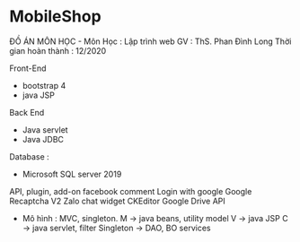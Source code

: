 # MobileShop
ĐỒ ÁN MÔN HỌC - Môn Học : Lập trình web 
GV : ThS. Phan Đình Long 
Thời gian hoàn thành : 12/2020

Front-End
- bootstrap 4
- java JSP

Back End
- Java servlet
- Java JDBC

Database : 
- Microsoft SQL server 2019 

API, plugin, add-on
facebook comment
Login with google
Google Recaptcha V2
Zalo chat widget
CKEditor
Google Drive API

- Mô hình : MVC, singleton. 
M -> java beans, utility model
V -> java JSP 
C -> java servlet, filter
Singleton -> DAO, BO services




